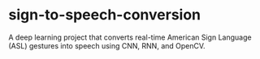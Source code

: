 # sign-to-speech-conversion
A deep learning project that converts real-time American Sign Language (ASL) gestures into speech using CNN, RNN, and OpenCV.
